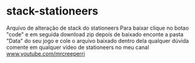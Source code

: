 # stack-stationeers
Arquivo de alteração de stack do stationeers
Para baixar clique no botao "code" e em seguida download zip
depois de baixado enconte a pasta "Data" do seu jogo e cole o arquivo baixado dentro dela
qualquer dúvida comente em qualquer vídeo de stationeers no meu canal
www.youtube.com/mrcreeperrj
